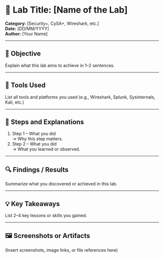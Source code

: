 # 🧪 Lab Title: [Name of the Lab]
**Category:** [Security+, CySA+, Wireshark, etc.]  
**Date:** [DD/MM/YYYY]  
**Author:** [Your Name]

---

## 🎯 Objective
Explain what this lab aims to achieve in 1–2 sentences.

---

## 🧰 Tools Used
List all tools and platforms you used (e.g., Wireshark, Splunk, Sysinternals, Kali, etc.)

---

## 🧩 Steps and Explanations
1. Step 1 – What you did  
   → Why this step matters.  
2. Step 2 – What you did  
   → What you learned or observed.

---

## 🔍 Findings / Results
Summarize what you discovered or achieved in this lab.

---

## 💡 Key Takeaways
List 2–4 key lessons or skills you gained.

---

## 🖼️ Screenshots or Artifacts
(Insert screenshots, image links, or file references here)
